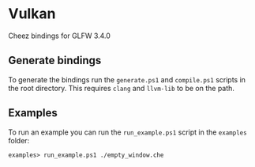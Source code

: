 # Vulkan

Cheez bindings for GLFW 3.4.0

## Generate bindings

To generate the bindings run the `generate.ps1` and `compile.ps1` scripts in the root directory.
This requires `clang` and `llvm-lib` to be on the path.

## Examples

To run an example you can run the `run_example.ps1` script in the `examples` folder:

    examples> run_example.ps1 ./empty_window.che


